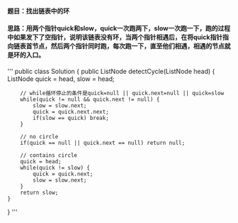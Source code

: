 #### 题目：找出链表中的环

#### 思路：用两个指针quick和slow，quick一次跑两下，slow一次跑一下，跑的过程中如果发下了空指针，说明该链表没有环，当两个指针相遇后，在将quick指针指向链表首节点，然后两个指针同时跑，每次跑一下，直至他们相遇，相遇的节点就是环的入口。


'''
public class Solution {
    public ListNode detectCycle(ListNode head) {
        ListNode quick = head, slow = head;
        
        // while循环停止的条件是quick=null || quick.next=null || quick=slow
        while(quick != null && quick.next != null) {
            slow = slow.next;
            quick = quick.next.next;
            if(slow == quick) break;
        }
        
        // no circle 
        if(quick == null || quick.next == null) return null;
        
        // contains circle
        quick = head;
        while(quick != slow) {
            quick = quick.next;
            slow = slow.next;
        }
        return slow;
    }
}
'''
